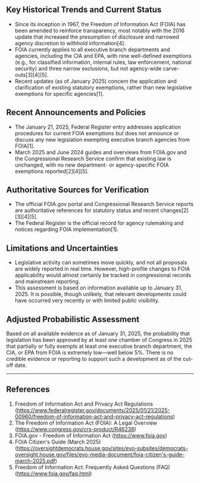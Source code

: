 ## Key Historical Trends and Current Status

- Since its inception in 1967, the Freedom of Information Act (FOIA) has been amended to reinforce transparency, most notably with the 2016 update that increased the presumption of disclosure and narrowed agency discretion to withhold information[4].
- FOIA currently applies to all executive branch departments and agencies, including the CIA and EPA, with nine well-defined exemptions (e.g., for classified information, internal rules, law enforcement, national security) and three narrow exclusions, but not agency-wide carve-outs[3][4][5].
- Recent updates (as of January 2025) concern the application and clarification of existing statutory exemptions, rather than new legislative exemptions for specific agencies[1].

## Recent Announcements and Policies

- The January 21, 2025, Federal Register entry addresses application procedures for current FOIA exemptions but does not announce or discuss any new legislation exempting executive branch agencies from FOIA[1].
- March 2025 and June 2024 guides and overviews from FOIA.gov and the Congressional Research Service confirm that existing law is unchanged, with no new department- or agency-specific FOIA exemptions reported[2][4][5].

## Authoritative Sources for Verification

- The official FOIA.gov portal and Congressional Research Service reports are authoritative references for statutory status and recent changes[2][3][4][5].
- The Federal Register is the official record for agency rulemaking and notices regarding FOIA implementation[1].

## Limitations and Uncertainties

- Legislative activity can sometimes move quickly, and not all proposals are widely reported in real time. However, high-profile changes to FOIA applicability would almost certainly be tracked in congressional records and mainstream reporting.
- This assessment is based on information available up to January 31, 2025. It is possible, though unlikely, that relevant developments could have occurred very recently or with limited public visibility.

## Adjusted Probabilistic Assessment

Based on all available evidence as of January 31, 2025, the probability that legislation has been approved by at least one chamber of Congress in 2025 that partially or fully exempts at least one executive branch department, the CIA, or EPA from FOIA is extremely low—well below 5%. There is no credible evidence or reporting to support such a development as of the cut-off date.

---

## References

1. Freedom of Information Act and Privacy Act Regulations (https://www.federalregister.gov/documents/2025/01/21/2025-00960/freedom-of-information-act-and-privacy-act-regulations)
2. The Freedom of Information Act (FOIA): A Legal Overview (https://www.congress.gov/crs-product/R46238)
3. FOIA.gov - Freedom of Information Act (https://www.foia.gov)
4. FOIA Citizen's Guide (March 2025) (https://oversightdemocrats.house.gov/sites/evo-subsites/democrats-oversight.house.gov/files/evo-media-document/foia-citizen's-guide-march-2025.pdf)
5. Freedom of Information Act: Frequently Asked Questions (FAQ) (https://www.foia.gov/faq.html)